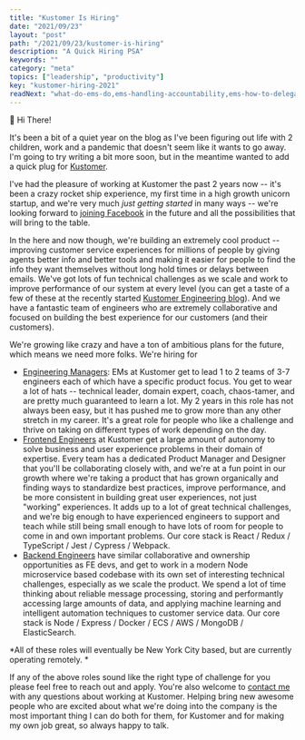 ```yaml
---
title: "Kustomer Is Hiring"
date: "2021/09/23"
layout: "post"
path: "/2021/09/23/kustomer-is-hiring"
description: "A Quick Hiring PSA"
keywords: ""
category: "meta"
topics: ["leadership", "productivity"]
key: "kustomer-hiring-2021"
readNext: "what-do-ems-do,ems-handling-accountability,ems-how-to-delegate"
---
```


👋 Hi There!

It's been a bit of a quiet year on the blog as I've been figuring out life with 2 children, work and a pandemic that doesn't seem like it wants to go away.  I'm going to try writing a bit more soon, but in the meantime wanted to add a quick plug for [Kustomer](https://www.kustomer.com/).  

I've had the pleasure of working at Kustomer the past 2 years now -- it's been a crazy rocket ship experience, my first time in a high growth unicorn startup, and we're very much *just getting started* in many ways -- we're looking forward to [joining Facebook](https://about.fb.com/news/2020/11/kustomer-to-join-facebook/) in the future and all the possibilities that will bring to the table.  

In the here and now though, we're building an extremely cool product -- improving customer service experiences for millions of people by giving agents better info and better tools and making it easier for people to find the info they want themselves without long hold times or delays between emails. We've got lots of fun technical challenges as we scale  and work to improve performance of our system at every level (you can get a taste of a few of these at the recently started  [Kustomer Engineering blog](https://medium.com/kustomerengineering)).  And we have a fantastic team of engineers who are extremely collaborative and focused on building the best experience for our customers (and their customers).  

We're growing like crazy and have a ton of ambitious plans for the future, which means we need more folks.  We're hiring for

- [Engineering Managers](https://grnh.se/310f16421us): EMs at Kustomer get to lead 1 to 2 teams of 3-7 engineers each of which have a specific product focus.  You get to wear a lot of hats -- technical leader, domain expert, coach, chaos-tamer, and are pretty much guaranteed to learn a lot.  My 2 years in this role has not always been easy, but it has pushed me to grow more than any other stretch in my career. It's a great role for people who like a challenge and thrive on taking on different types of work depending on the day.
- [Frontend Engineers](https://grnh.se/5765189b1us) at Kustomer get a large amount of autonomy to solve business and user experience problems in their domain of expertise.  Every team has a dedicated Product Manager and Designer that you'll be collaborating closely with, and we're at a fun point in our growth where we're taking a product that has grown organically and finding ways to standardize best practices, improve performance, and be more consistent in building great user experiences, not just "working" experiences.  It adds up to a lot of great technical challenges, and we're big enough to have experienced engineers to support and teach while still being small enough to have lots of room for people to come in and own important problems.  Our core stack is React / Redux / TypeScript / Jest / Cypress / Webpack. 
- [Backend Engineers](https://grnh.se/3fe8d8871us) have similar collaborative and ownership opportunities as FE devs, and get to work in a modern Node microservice based codebase with its own set of interesting technical challenges, especially as we scale the product.  We spend a lot of time thinking about reliable message processing, storing and performantly accessing large amounts of data, and applying machine learning and intelligent automation techniques to customer service data.  Our core stack is Node / Express / Docker / ECS / AWS / MongoDB / ElasticSearch. 

*All of these roles will eventually be New York City based, but are currently operating remotely.  *

If any of the above roles sound like the right type of challenge for you please feel free to reach out and apply.  You're also welcome to [contact me](mailto:ben@kustomer.com) with any questions about working at Kustomer.  Helping bring new awesome people who are excited about what we're doing into the company is the most important thing I can do both for them, for Kustomer and for making my own job great, so always happy to talk.